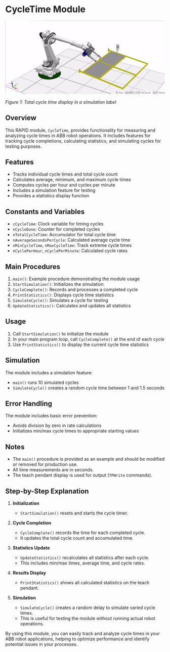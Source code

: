# CycleTime Module

![chrono in simulation](https://raw.githubusercontent.com/FLo-ABB/RAPID-Scripts-and-Demos/main/CycleTime/img/cycleTime.gif)

*Figure 1: Total cycle time display in a simulation label*

## Overview

This RAPID module, `CycleTime`, provides functionality for measuring and analyzing cycle times in ABB robot operations. It includes features for tracking cycle completions, calculating statistics, and simulating cycles for testing purposes.

## Features

- Tracks individual cycle times and total cycle count
- Calculates average, minimum, and maximum cycle times
- Computes cycles per hour and cycles per minute
- Includes a simulation feature for testing
- Provides a statistics display function

## Constants and Variables

- `cCycleTime`: Clock variable for timing cycles
- `nCycleDone`: Counter for completed cycles
- `nTotalCycleTime`: Accumulator for total cycle time
- `nAverageSecondsPerCycle`: Calculated average cycle time
- `nMinCycleTime`, `nMaxCycleTime`: Track extreme cycle times
- `nCyclePerHour`, `nCyclePerMinute`: Calculated cycle rates

## Main Procedures

1. `main()`: Example procedure demonstrating the module usage
2. `StartSimulation()`: Initializes the simulation
3. `CycleComplete()`: Records and processes a completed cycle
4. `PrintStatistics()`: Displays cycle time statistics
5. `SimulateCycle()`: Simulates a cycle for testing
6. `UpdateStatistics()`: Calculates and updates all statistics

## Usage

1. Call `StartSimulation()` to initialize the module
2. In your main program loop, call `CycleComplete()` at the end of each cycle
3. Use `PrintStatistics()` to display the current cycle time statistics

## Simulation

The module includes a simulation feature:
- `main()` runs 10 simulated cycles
- `SimulateCycle()` creates a random cycle time between 1 and 1.5 seconds

## Error Handling

The module includes basic error prevention:
- Avoids division by zero in rate calculations
- Initializes min/max cycle times to appropriate starting values

## Notes

- The `main()` procedure is provided as an example and should be modified or removed for production use.
- All time measurements are in seconds.
- The teach pendant display is used for output (`TPWrite` commands).

## Step-by-Step Explanation

1. **Initialization**
   - `StartSimulation()` resets and starts the cycle timer.

2. **Cycle Completion**
   - `CycleComplete()` records the time for each completed cycle.
   - It updates the total cycle count and accumulated time.

3. **Statistics Update**
   - `UpdateStatistics()` recalculates all statistics after each cycle.
   - This includes min/max times, average time, and cycle rates.

4. **Results Display**
   - `PrintStatistics()` shows all calculated statistics on the teach pendant.

5. **Simulation**
   - `SimulateCycle()` creates a random delay to simulate varied cycle times.
   - This is useful for testing the module without running actual robot operations.

By using this module, you can easily track and analyze cycle times in your ABB robot applications, helping to optimize performance and identify potential issues in your processes.